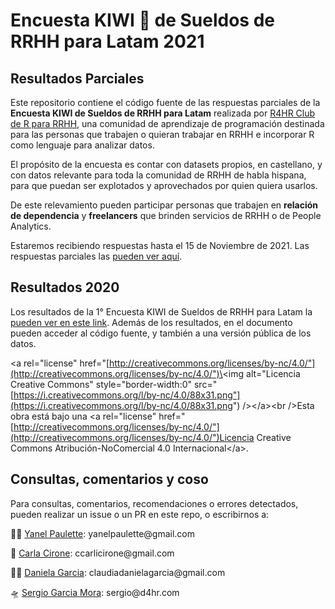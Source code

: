 # Encuesta KIWI :kiwi_fruit: de Sueldos de RRHH para Latam 2021

## Resultados Parciales

Este repositorio contiene el código fuente de las respuestas parciales de la **Encuesta KIWI de Sueldos de RRHH para Latam** realizada por [R4HR Club de R para RRHH](https://r4hr.club/), una comunidad de aprendizaje de programación destinada para las personas que trabajen o quieran trabajar en RRHH e incorporar R como lenguaje para analizar datos.

El propósito de la encuesta es contar con datasets propios, en castellano, y con datos relevante para toda la comunidad de RRHH de habla hispana, para que puedan ser explotados y aprovechados por quien quiera usarlos.

De este relevamiento pueden participar personas que trabajen en **relación de dependencia** y **freelancers** que brinden servicios de RRHH o de People Analytics.

Estaremos recibiendo respuestas hasta el 15 de Noviembre de 2021. Las respuestas parciales las [pueden ver aquí](https://kiwi-parcial.netlify.app/#1).

## Resultados 2020

Los resultados de la 1° Encuesta KIWI de Sueldos de RRHH para Latam la [pueden ver en este link](https://rpubs.com/Data4HR/encuesta-kiwi-2020). Además de los resultados, en el documento pueden acceder al código fuente, y también a una versión pública de los datos.

\<a rel="license" href="[http://creativecommons.org/licenses/by-nc/4.0/"](http://creativecommons.org/licenses/by-nc/4.0/")\<img alt="Licencia Creative Commons" style="border-width:0" src="[https://i.creativecommons.org/l/by-nc/4.0/88x31.png"](https://i.creativecommons.org/l/by-nc/4.0/88x31.png") />\</a>\<br />Esta obra está bajo una \<a rel="license" href="[http://creativecommons.org/licenses/by-nc/4.0/"](http://creativecommons.org/licenses/by-nc/4.0/")Licencia Creative Commons Atribución-NoComercial 4.0 Internacional\</a>.

## Consultas, comentarios y coso

Para consultas, comentarios, recomendaciones o errores detectados, pueden realizar un issue o un PR en este repo, o escribirnos a:

:woman_teacher: [Yanel Paulette](https://www.linkedin.com/in/yanelpaulette/): yanelpaulette\@gmail.com

:rocket: [Carla Cirone](https://www.linkedin.com/in/carla-cirone-0566b095/): ccarlicirone\@gmail.com

:woman_astronaut: [Daniela Garcia](https://www.linkedin.com/in/claudiadanielagarcia/): claudiadanielagarcia\@gmail.com

:flying_saucer: [Sergio Garcia Mora](https://www.linkedin.com/in/sergiogarciamora/): sergio\@d4hr.com
